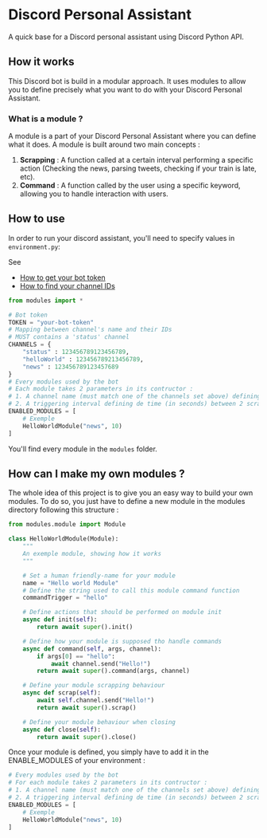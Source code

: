 # Discord Personal Assistant

A quick base for a Discord personal assistant using Discord Python API.

## How it works

This Discord bot is build in a modular approach. It uses modules to allow you to define precisely what you want to do with your Discord Personal Assistant.

### What is a module ?

A module is a part of your Discord Personal Assistant where you can define what it does. A module is built around two main concepts :

1. **Scrapping** : A function called at a certain interval performing a specific action (Checking the news, parsing tweets, checking if your train is late, etc).
2. **Command** : A function called by the user using a specific keyword, allowing you to handle interaction with users.


## How to use

In order to run your discord assistant, you'll need to specify values in `environment.py`:

See

- [How to get your bot token](https://discordpy.readthedocs.io/en/latest/discord.html)
- [How to find your channel IDs](https://support.discord.com/hc/en-us/articles/206346498-Where-can-I-find-my-User-Server-Message-ID-)

```python
from modules import *

# Bot token
TOKEN = "your-bot-token"
# Mapping between channel's name and their IDs
# MUST contains a 'status' channel
CHANNELS = {
    "status" : 123456789123456789,
    "helloWorld" : 123456789213456789,
    "news" : 123456789123457689
}
# Every modules used by the bot
# Each module takes 2 parameters in its contructor :
# 1. A channel name (must match one of the channels set above) defining where the module is going to send its updates
# 2. A triggering interval defining de time (in seconds) between 2 scrapping actions  
ENABLED_MODULES = [
    # Exemple
    HelloWorldModule("news", 10)
]
```

You'll find every module in the `modules` folder.

## How can I make my own modules ?

The whole idea of this project is to give you an easy way to build your own modules. To do so, you just have to define a new module in the modules directory following this structure :

```python
from modules.module import Module

class HelloWorldModule(Module):
    """
    An exemple module, showing how it works
    """

    # Set a human friendly-name for your module
    name = "Hello world Module"
    # Define the string used to call this module command function
    commandTrigger = "hello"

    # Define actions that should be performed on module init
    async def init(self):
        return await super().init()

    # Define how your module is supposed tho handle commands
    async def command(self, args, channel):
        if args[0] == "hello":
            await channel.send("Hello!")
        return await super().command(args, channel)

    # Define your module scrapping behaviour
    async def scrap(self):
        await self.channel.send("Hello!")
        return await super().scrap()

    # Define your module behaviour when closing
    async def close(self):
        return await super().close()
```

Once your module is defined, you simply have to add it in the ENABLE_MODULES of your environment :

```python
# Every modules used by the bot
# For each module takes 2 parameters in its contructor :
# 1. A channel name (must match one of the channels set above) defining where the module is going to send its updates
# 2. A triggering interval defining de time (in seconds) between 2 scrapping actions  
ENABLED_MODULES = [
    # Exemple
    HelloWorldModule("news", 10)
]
```